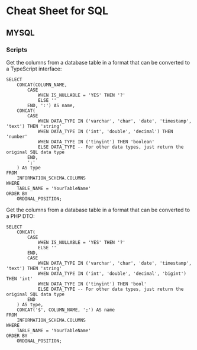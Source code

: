 # Cheat Sheet for SQL

## MYSQL
### Scripts
Get the columns from a database table in a format that can be converted to a TypeScript interface:
```MYSQL
SELECT 
    CONCAT(COLUMN_NAME, 
        CASE
            WHEN IS_NULLABLE = 'YES' THEN '?'
            ELSE ''
        END, ':') AS name,
    CONCAT(
        CASE 
            WHEN DATA_TYPE IN ('varchar', 'char', 'date', 'timestamp', 'text') THEN 'string'
            WHEN DATA_TYPE IN ('int', 'double', 'decimal') THEN 'number'
            WHEN DATA_TYPE IN ('tinyint') THEN 'boolean'
            ELSE DATA_TYPE -- For other data types, just return the original SQL data type
        END,
        ';'
    ) AS type
FROM 
    INFORMATION_SCHEMA.COLUMNS
WHERE 
    TABLE_NAME = 'YourTableName'
ORDER BY 
    ORDINAL_POSITION;
```

Get the columns from a database table in a format that can be converted to a PHP DTO:
```MYSQL
SELECT 
    CONCAT(
        CASE 
            WHEN IS_NULLABLE = 'YES' THEN '?'
            ELSE ''
        END,
        CASE 
            WHEN DATA_TYPE IN ('varchar', 'char', 'date', 'timestamp', 'text') THEN 'string'
            WHEN DATA_TYPE IN ('int', 'double', 'decimal', 'bigint') THEN 'int'
            WHEN DATA_TYPE IN ('tinyint') THEN 'bool'
            ELSE DATA_TYPE -- For other data types, just return the original SQL data type
        END
    ) AS type,
    CONCAT('$', COLUMN_NAME, ';') AS name
FROM 
    INFORMATION_SCHEMA.COLUMNS
WHERE 
    TABLE_NAME = 'YourTableName'
ORDER BY 
    ORDINAL_POSITION;
```
